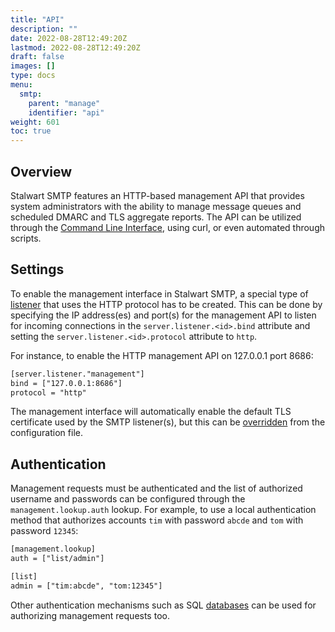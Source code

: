 ```yaml
---
title: "API"
description: ""
date: 2022-08-28T12:49:20Z
lastmod: 2022-08-28T12:49:20Z
draft: false
images: []
type: docs
menu:
  smtp:
    parent: "manage"
    identifier: "api"
weight: 601
toc: true
---
```


## Overview

Stalwart SMTP features an HTTP-based management API that provides system administrators with the ability to manage message queues and scheduled DMARC and TLS aggregate reports. The API can be utilized through the [Command Line Interface](/smtp/management/cli), using curl, or even automated through scripts.

## Settings

To enable the management interface in Stalwart SMTP, a special type of [listener](/smtp/inbound/listeners) that uses the HTTP protocol has to be created. This can be done by specifying the IP address(es) and port(s) for the management API to listen for incoming connections in the `server.listener.<id>.bind` attribute and setting the `server.listener.<id>.protocol` attribute to `http`.

For instance, to enable the HTTP management API on 127.0.0.1 port 8686:

```txt
[server.listener."management"]
bind = ["127.0.0.1:8686"]
protocol = "http"
```

The management interface will automatically enable the default TLS certificate used by the SMTP listener(s), but this can be [overridden](/smtp/inbound/listeners) from the configuration file.

## Authentication

Management requests must be authenticated and the list of authorized username and passwords can be configured through the `management.lookup.auth` lookup. For example, to use a local authentication method that authorizes accounts `tim` with password `abcde` and `tom` with password `12345`:

```txt
[management.lookup]
auth = ["list/admin"]

[list]
admin = ["tim:abcde", "tom:12345"]
```

Other authentication mechanisms such as SQL [databases](/smtp/settings/database) can be used for authorizing management requests too.
